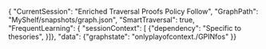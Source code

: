 { "CurrentSession": "Enriched Traversal Proofs Policy Follow", "GraphPath": "MyShelf/snapshots/graph.json", "SmartTraversal": true, "FrequentLearning": { "sessionContext": [ {"dependency": "Specific to thesories", }]}, 
        "data": {"graphstate": "onlyplayofcontext./GPINfos" }}